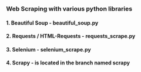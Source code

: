 ### Web Scraping with various python libraries
#### 1. Beautiful Soup - beautiful_soup.py
#### 2. Requests / HTML-Requests - requests_scrape.py
#### 3. Selenium - selenium_scrape.py

#### 4. Scrapy - is located in the branch named scrapy 

